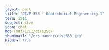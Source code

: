 ```yaml
---
layout: post
title: "CIVE 353 - Geotechnical Engineering 1"
term: 1211
subject: cive
icon: chat
md: /mdf/1211/cive353/
thumbnail: "/crs_banner/cive353.jpg"
hidden: true
---
```

